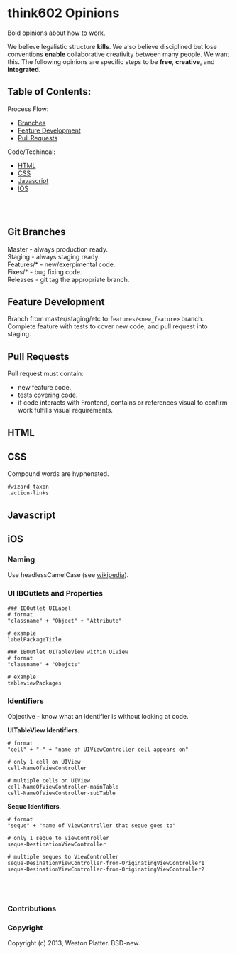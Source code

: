 # think602 Opinions
Bold opinions about how to work.

We believe legalistic structure __kills__. We also believe disciplined but lose 
conventions __enable__ collaborative creativity between many people. We want 
this. The following opinions are specific steps to be __free__, __creative__, 
and __integrated__.


## Table of Contents:

Process Flow:  
- [Branches](#git-branches)  
- [Feature Development](#feature-development)  
- [Pull Requests](#pull-requests)  

Code/Techincal:  
- [HTML](#html)  
- [CSS](#css)  
- [Javascript](#javascript)  
- [iOS](#ios)

<br />
<br />

## Git Branches
Master - always production ready.  
Staging - always staging  ready.  
Features/\* - new/exerpimental code.  
Fixes/\* - bug fixing code.  
Releases - git tag the appropriate branch.  

## Feature Development
Branch from master/staging/etc to `features/<new_feature>` branch. Complete 
feature with tests to cover new code, and pull request into staging.

## Pull Requests
Pull request must contain:  
- new feature code.  
- tests covering code.  
- if code interacts with Frontend, contains or references visual to confirm 
work fulfills visual requirements.  


## HTML

## CSS
Compound words are hyphenated.
  
    #wizard-taxon
    .action-links  

## Javascript

## iOS

### Naming
Use headlessCamelCase (see [wikipedia](http://en.wikipedia.org/wiki/CamelCase)).

### UI IBOutlets and Properties
    
    ### IBOutlet UILabel
    # format
    "classname" + "Object" + "Attribute"
    
    # example
    labelPackageTitle
    
    ### IBOutlet UITableView within UIView
    # format
    "classname" + "Obejcts"
    
    # example 
    tableviewPackages
    
    

### Identifiers
Objective -  know what an identifier is without looking at code.

__UITableView Identifiers__.  
    
    # format
    "cell" + "-" + "name of UIViewController cell appears on" 
    
    # only 1 cell on UIView
    cell-NameOfViewController
    
    # multiple cells on UIView
    cell-NameOfViewController-mainTable
    cell-NameOfViewController-subTable
    
__Seque Identifiers__.  
  
    # format 
    "seque" + "name of ViewController that seque goes to"
    
    # only 1 seque to ViewController
    seque-DestinationViewController
    
    # multiple seques to ViewController
    seque-DesinationViewController-from-OriginatingViewController1
    seque-DesinationViewController-from-OriginatingViewController2

    


<br>
<br>

### Contributions  

### Copyright 
Copyright (c) 2013, Weston Platter. BSD-new.
